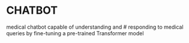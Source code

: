 # CHATBOT
medical chatbot capable of understanding and # responding to medical queries by fine-tuning a pre-trained Transformer model
